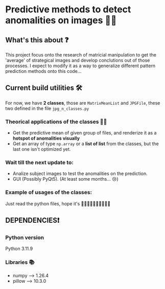 # Predictive methods to detect anomalities on images 👻🧠

## __What's this about__ ❓
<p> This project focus onto the research of matricial manipulation to get the 'average' of strategical images and develop conclutions out of those processes. I expect to modify it as a way to generalize different pattern prediction methods onto this code...</p>

## __Current build utilities__ 🛠️
For now, we have **2 classes**, those are ```MatrixMeanList``` and ```JPGFile```, these two defined in the file ```jpg_n_classes.py```
### Theorical applications of the classes 🤤🤤
- Get the predictive mean of given group of files, and renderize it as a **hotspot of anomalities visually**
- Get an array of type ```np.array``` or a **list of list** from the classes, but the last one isn't optimized yet. 

### Wait till the next __update__ to:
- Analize subject images to test the anomalities on the prediction.
- GUI (Possibly PyQt5). (At least some months... 😢)
### Example of usages of the classes:
Just read the python files, hope it's 👨‍🦼👨‍🦼👨‍🦼👨‍🦼👨‍🦼

## **DEPENDENCIES**❗
### Python version
Python 3.11.9
### Libraries 📚
- numpy --> 1.26.4
- pillow --> 10.3.0
